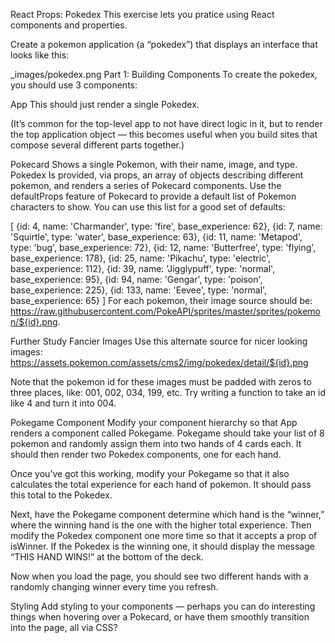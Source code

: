 React Props: Pokedex
This exercise lets you pratice using React components and properties.

Create a pokemon application (a “pokedex”) that displays an interface that looks like this:

_images/pokedex.png
Part 1: Building Components
To create the pokedex, you should use 3 components:

App
This should just render a single Pokedex.

(It’s common for the top-level app to not have direct logic in it, but to render the top application object — this becomes useful when you build sites that compose several different parts together.)

Pokecard
Shows a single Pokemon, with their name, image, and type.
Pokedex
Is provided, via props, an array of objects describing different pokemon, and renders a series of Pokecard components.
Use the defaultProps feature of Pokecard to provide a default list of Pokemon characters to show. You can use this list for a good set of defaults:

[
  {id: 4, name: 'Charmander', type: 'fire', base_experience: 62},
  {id: 7, name: 'Squirtle', type: 'water', base_experience: 63},
  {id: 11, name: 'Metapod', type: 'bug', base_experience: 72},
  {id: 12, name: 'Butterfree', type: 'flying', base_experience: 178},
  {id: 25, name: 'Pikachu', type: 'electric', base_experience: 112},
  {id: 39, name: 'Jigglypuff', type: 'normal', base_experience: 95},
  {id: 94, name: 'Gengar', type: 'poison', base_experience: 225},
  {id: 133, name: 'Eevee', type: 'normal', base_experience: 65}
]
For each pokemon, their image source should be: https://raw.githubusercontent.com/PokeAPI/sprites/master/sprites/pokemon/${id}.png.

Further Study
Fancier Images
Use this alternate source for nicer looking images: https://assets.pokemon.com/assets/cms2/img/pokedex/detail/${id}.png

Note that the pokemon id for these images must be padded with zeros to three places, like: 001, 002, 034, 199, etc. Try writing a function to take an id like 4 and turn it into 004.

Pokegame Component
Modify your component hierarchy so that App renders a component called Pokegame. Pokegame should take your list of 8 pokemon and randomly assign them into two hands of 4 cards each. It should then render two Pokedex components, one for each hand.

Once you’ve got this working, modify your Pokegame so that it also calculates the total experience for each hand of pokemon. It should pass this total to the Pokedex.

Next, have the Pokegame component determine which hand is the “winner,” where the winning hand is the one with the higher total experience. Then modify the Pokedex component one more time so that it accepts a prop of isWinner. If the Pokedex is the winning one, it should display the message “THIS HAND WINS!” at the bottom of the deck.

Now when you load the page, you should see two different hands with a randomly changing winner every time you refresh.

Styling
Add styling to your components — perhaps you can do interesting things when hovering over a Pokecard, or have them smoothly transition into the page, all via CSS?

